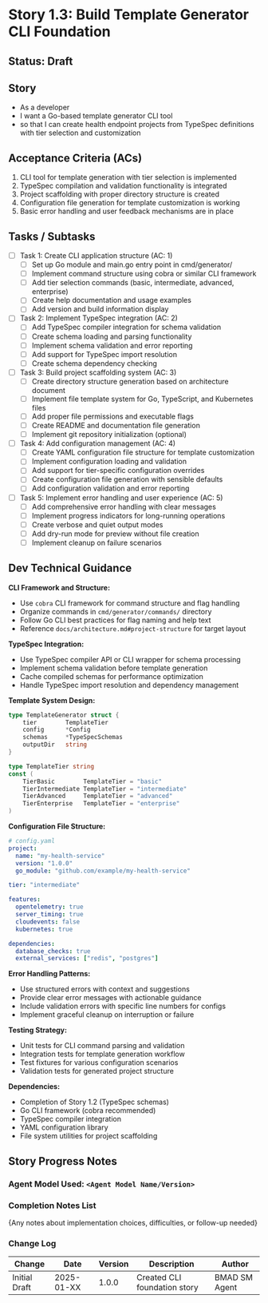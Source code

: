 # Story 1.3: Build Template Generator CLI Foundation

## Status: Draft

## Story

- As a developer
- I want a Go-based template generator CLI tool
- so that I can create health endpoint projects from TypeSpec definitions with tier selection and customization

## Acceptance Criteria (ACs)

1. CLI tool for template generation with tier selection is implemented
2. TypeSpec compilation and validation functionality is integrated
3. Project scaffolding with proper directory structure is created
4. Configuration file generation for template customization is working
5. Basic error handling and user feedback mechanisms are in place

## Tasks / Subtasks

- [ ] Task 1: Create CLI application structure (AC: 1)
  - [ ] Set up Go module and main.go entry point in cmd/generator/
  - [ ] Implement command structure using cobra or similar CLI framework
  - [ ] Add tier selection commands (basic, intermediate, advanced, enterprise)
  - [ ] Create help documentation and usage examples
  - [ ] Add version and build information display

- [ ] Task 2: Implement TypeSpec integration (AC: 2)
  - [ ] Add TypeSpec compiler integration for schema validation
  - [ ] Create schema loading and parsing functionality
  - [ ] Implement schema validation and error reporting
  - [ ] Add support for TypeSpec import resolution
  - [ ] Create schema dependency checking

- [ ] Task 3: Build project scaffolding system (AC: 3)
  - [ ] Create directory structure generation based on architecture document
  - [ ] Implement file template system for Go, TypeScript, and Kubernetes files
  - [ ] Add proper file permissions and executable flags
  - [ ] Create README and documentation file generation
  - [ ] Implement git repository initialization (optional)

- [ ] Task 4: Add configuration management (AC: 4)
  - [ ] Create YAML configuration file structure for template customization
  - [ ] Implement configuration loading and validation
  - [ ] Add support for tier-specific configuration overrides
  - [ ] Create configuration file generation with sensible defaults
  - [ ] Add configuration validation and error reporting

- [ ] Task 5: Implement error handling and user experience (AC: 5)
  - [ ] Add comprehensive error handling with clear messages
  - [ ] Implement progress indicators for long-running operations
  - [ ] Create verbose and quiet output modes
  - [ ] Add dry-run mode for preview without file creation
  - [ ] Implement cleanup on failure scenarios

## Dev Technical Guidance

**CLI Framework and Structure:**
- Use `cobra` CLI framework for command structure and flag handling
- Organize commands in `cmd/generator/commands/` directory
- Follow Go CLI best practices for flag naming and help text
- Reference `docs/architecture.md#project-structure` for target layout

**TypeSpec Integration:**
- Use TypeSpec compiler API or CLI wrapper for schema processing
- Implement schema validation before template generation
- Cache compiled schemas for performance optimization
- Handle TypeSpec import resolution and dependency management

**Template System Design:**
```go
type TemplateGenerator struct {
    tier        TemplateTier
    config      *Config
    schemas     *TypeSpecSchemas
    outputDir   string
}

type TemplateTier string
const (
    TierBasic        TemplateTier = "basic"
    TierIntermediate TemplateTier = "intermediate"
    TierAdvanced     TemplateTier = "advanced"
    TierEnterprise   TemplateTier = "enterprise"
)
```

**Configuration File Structure:**
```yaml
# config.yaml
project:
  name: "my-health-service"
  version: "1.0.0"
  go_module: "github.com/example/my-health-service"

tier: "intermediate"

features:
  opentelemetry: true
  server_timing: true
  cloudevents: false
  kubernetes: true

dependencies:
  database_checks: true
  external_services: ["redis", "postgres"]
```

**Error Handling Patterns:**
- Use structured errors with context and suggestions
- Provide clear error messages with actionable guidance
- Include validation errors with specific line numbers for configs
- Implement graceful cleanup on interruption or failure

**Testing Strategy:**
- Unit tests for CLI command parsing and validation
- Integration tests for template generation workflow
- Test fixtures for various configuration scenarios
- Validation tests for generated project structure

**Dependencies:**
- Completion of Story 1.2 (TypeSpec schemas)
- Go CLI framework (cobra recommended)
- TypeSpec compiler integration
- YAML configuration library
- File system utilities for project scaffolding

## Story Progress Notes

### Agent Model Used: `<Agent Model Name/Version>`

### Completion Notes List

{Any notes about implementation choices, difficulties, or follow-up needed}

### Change Log

| Change | Date | Version | Description | Author |
| ------ | ---- | ------- | ----------- | ------ |
| Initial Draft | 2025-01-XX | 1.0.0 | Created CLI foundation story | BMAD SM Agent |
